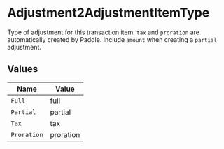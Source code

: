 # Adjustment2AdjustmentItemType

Type of adjustment for this transaction item. `tax` and `proration` are automatically created by Paddle. 
Include `amount` when creating a `partial` adjustment.


## Values

| Name        | Value       |
| ----------- | ----------- |
| `Full`      | full        |
| `Partial`   | partial     |
| `Tax`       | tax         |
| `Proration` | proration   |